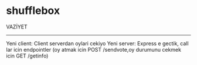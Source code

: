 # shufflebox

VAZİYET
________

Yeni client: Client serverdan oylari cekiyo
Yeni server: Express e gectik, call lar icin endpointler (oy atmak icin POST /sendvote,oy durumunu cekmek icin GET /getinfo)
